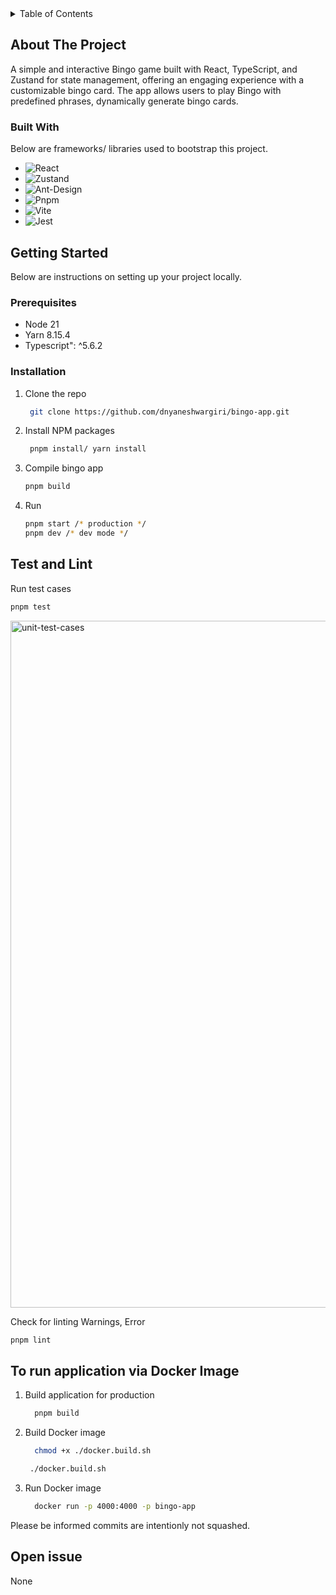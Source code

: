 <!-- TABLE OF CONTENTS -->
<details>
  <summary>Table of Contents</summary>
  <ol>
    <li>
      <a href="#about-the-project">About The Project</a>
      <ul>
        <li><a href="#built-with">Built With</a></li>
      </ul>
    </li>
    <li>
      <a href="#getting-started">Getting Started</a>
      <ul>
        <li><a href="#prerequisites">Prerequisites</a></li>
        <li><a href="#installation">Installation</a></li>
      </ul>
    </li>
    <li><a href="https://dnyaneshwargiri-bingo-app.netlify.app/" target="blank">Live Demo</a></li>
  </ol>
</details>

<!-- ABOUT THE PROJECT -->

## About The Project

A simple and interactive Bingo game built with React, TypeScript, and Zustand for state management, offering an engaging experience with a customizable bingo card. The app allows users to play Bingo with predefined phrases, dynamically generate bingo cards.

### Built With

Below are frameworks/ libraries used to bootstrap this project.

- ![React](https://img.shields.io/badge/react-%2320232a.svg?style=for-the-badge&logo=react&logoColor=%2361DAFB)
- ![Zustand](https://img.shields.io/badge/zustand-%23404d59.svg?style=for-the-badge&logo=zustand&logoColor=%2361DAFB)
- ![Ant-Design](https://img.shields.io/badge/-AntDesign-%230170FE?style=for-the-badge&logo=ant-design&logoColor=white)
- ![Pnpm](https://img.shields.io/badge/pnpm-%232C8EBB.svg?style=for-the-badge&logo=pnpm&logoColor=white)
- ![Vite](https://img.shields.io/badge/vite-%23646CFF.svg?style=for-the-badge&logo=vite&logoColor=white)
- ![Jest](https://img.shields.io/badge/jest-%23C63D14.svg?style=for-the-badge&logo=jest&logoColor=%23FFFFFF)

## Getting Started

Below are instructions on setting up your project locally.

### Prerequisites

- Node 21
- Yarn 8.15.4
- Typescript": ^5.6.2

### Installation

1. Clone the repo
   ```sh
    git clone https://github.com/dnyaneshwargiri/bingo-app.git
   ```
2. Install NPM packages
   ```sh
    pnpm install/ yarn install
   ```
3. Compile bingo app
   ```sh
   pnpm build
   ```
4. Run
   ```sh
   pnpm start /* production */
   pnpm dev /* dev mode */
   ```

## Test and Lint

Run test cases

```sh
pnpm test
```
<img width="1099" alt="unit-test-cases" src="https://github.com/user-attachments/assets/a0eb9fb6-8266-4487-b1f7-39a400c33496">

Check for linting Warnings, Error

```sh
pnpm lint
```

## To run application via Docker Image

1. Build application for production
   ```sh
     pnpm build
   ```
2. Build Docker image
   ```sh
     chmod +x ./docker.build.sh
   ```
   ```sh
    ./docker.build.sh
   ```
3. Run Docker image
   ```sh
     docker run -p 4000:4000 -p bingo-app
   ```

Please be informed commits are intentionly not squashed.

## Open issue
  None
